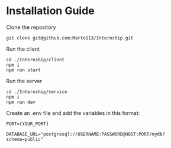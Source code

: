 # Installation Guide
Clone the repository
```
git clone git@github.com:Marto113/Internship.git
```

Run the client
```
cd ./Internship/client
npm i
npm run start
```
Run the server
```
cd ./Internship/service
npm i
npm run dev
```

Create an .env file and add the variables in this format:
```
PORT={YOUR_PORT}

DATABASE_URL="postgresql://USERNAME:PASSWORD@HOST:PORT/mydb?schema=public"
```